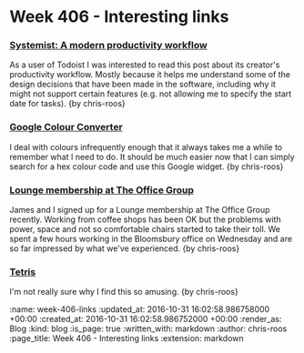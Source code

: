 Week 406 - Interesting links
============================

### [Systemist: A modern productivity workflow](https://blog.todoist.com/user-stories/systemist-personal-workflow/)

As a user of Todoist I was interested to read this post about its creator's productivity workflow. Mostly because it helps me understand some of the design decisions that have been made in the software, including why it might not support certain features (e.g. not allowing me to specify the start date for tasks). {by chris-roos}

### [Google Colour Converter](http://googlesystem.blogspot.co.uk/2016/10/google-color-converter.html)

I deal with colours infrequently enough that it always takes me a while to remember what I need to do. It should be much easier now that I can simply search for a hex colour code and use this Google widget. {by chris-roos}

### [Lounge membership at The Office Group](http://www.theofficegroup.co.uk/membership/)

James and I signed up for a Lounge membership at The Office Group recently. Working from coffee shops has been OK but the problems with power, space and not so comfortable chairs started to take their toll. We spent a few hours working in the Bloomsbury office on Wednesday and are so far impressed by what we've experienced. {by chris-roos}

### [Tetris](https://www.jwz.org/blog/2016/09/tetris/)

I'm not really sure why I find this so amusing. {by chris-roos}

:name: week-406-links
:updated_at: 2016-10-31 16:02:58.986758000 +00:00
:created_at: 2016-10-31 16:02:58.986752000 +00:00
:render_as: Blog
:kind: blog
:is_page: true
:written_with: markdown
:author: chris-roos
:page_title: Week 406 - Interesting links
:extension: markdown

